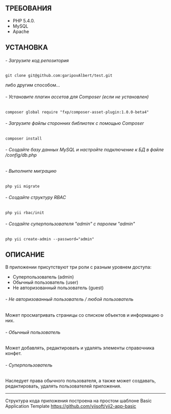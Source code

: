 ТРЕБОВАНИЯ
------------

* PHP 5.4.0.
* MySQL
* Apache

УСТАНОВКА
------------

###### - Загрузите код репозитория
~~~
git clone git@github.com:garipovAlbert/test.git
~~~
либо другим способом...

###### - Установите плагин ассетов для Composer (если не установлен)
~~~
composer global require "fxp/composer-asset-plugin:1.0.0-beta4"
~~~ 

###### - Загрузите файлы сторонних библиотек с помощью Composer
~~~
composer install
~~~ 

###### - Создайте базу данных MySQL и настройте подключение к БД в файле /config/db.php 

###### - Выполните миграцию
~~~
php yii migrate
~~~

###### - Создайте структуру RBAC
~~~
php yii rbac/init
~~~

###### - Создайте суперпользователя "admin" с паролем "admin"
~~~
php yii create-admin --password="admin"
~~~


ОПИСАНИЕ
-------------
В приложении присутствуют три роли с разным уровнем доступа:
* Суперпользователь (admin)
* Обычный пользователь (user)
* Не авторизованный пользователь (guest)

###### - Не авторизованный пользователь / любой пользователь
Может просматривать страницы со списком объектов и информацию о них.

###### - Обычный пользователь
Может добавлять, редактировать и удалять элементы справочника конфет.

###### - Суперпользователь
Наследует права обычного пользователя, а также может создавать, редактировать, удалять пользователей приложения.

-------------
Структура кода приложения построена на простом шаблоне Basic Application Template https://github.com/yiisoft/yii2-app-basic